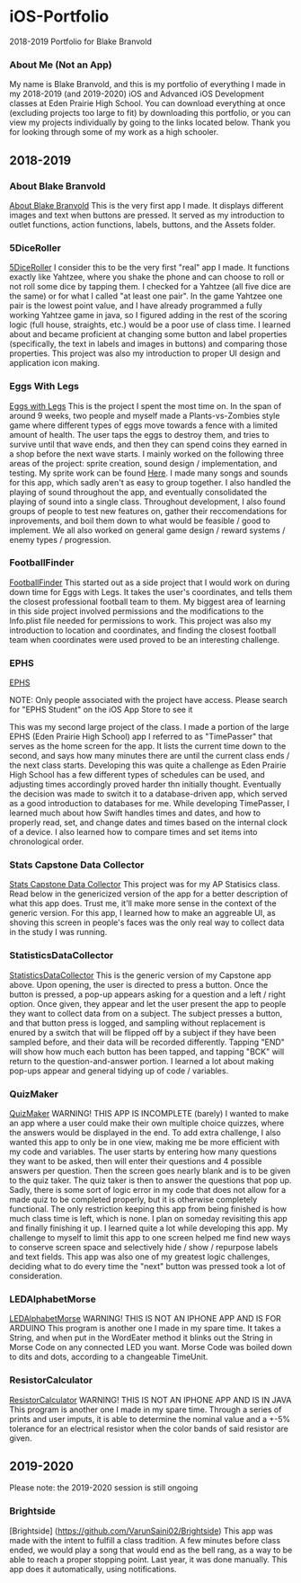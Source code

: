 # iOS-Portfolio
2018-2019 Portfolio for Blake Branvold

### About Me (Not an App)
My name is Blake Branvold, and this is my portfolio of everything I made in my 2018-2019 (and 2019-2020) iOS and Advanced iOS Development classes at Eden Prairie High School. You can download everything at once (excluding projects too large to fit) by downloading this portfolio, or you can view my projects individually by going to the links located below. Thank you for looking through some of my work as a high schooler.

## 2018-2019

### About Blake Branvold
[About Blake Branvold](https://github.com/Underdoneboar4/About-Blake-Branvold)
This is the very first app I made. It displays different images and text when buttons are pressed. It served as my introduction to outlet functions, action functions, labels, buttons, and the Assets folder. 

### 5DiceRoller
[5DiceRoller](https://github.com/Underdoneboar4/5DiceRoller)
I consider this to be the very first "real" app I made. It functions exactly like Yahtzee, where you shake the phone and can choose to roll or not roll some dice by tapping them. I checked for a Yahtzee (all five dice are the same) or for what I called "at least one pair". In the game Yahtzee one pair is the lowest point value, and I have already programmed a fully working Yahtzee game in java, so I figured adding in the rest of the scoring logic (full house, straights, etc.) would be a poor use of class time. I learned about and became proficient at changing some button and label properties (specifically, the text in labels and images in buttons) and comparing those properties. This project was also my introduction to proper UI design and application icon making.

### Eggs With Legs
[Eggs with Legs](https://github.com/chauphana/Eggs-with-Legs)
This is the project I spent the most time on. In the span of around 9 weeks, two people and myself made a Plants-vs-Zombies style game where different types of eggs move towards a fence with a limited amount of health. The user taps the eggs to destroy them, and tries to survive until that wave ends, and then they can spend coins they earned in a shop before the next wave starts. I mainly worked on the following three areas of the project: sprite creation, sound design / implementation, and testing. My sprite work can be found [Here](https://www.piskelapp.com/user/6081587725205504). I made many songs and sounds for this app, which sadly aren't as easy to group together. I also handled the playing of sound throughout the app, and eventually consolidated the playing of sound into a single class. Throughout development, I also found groups of people to test new features on, gather their reccomendations for inprovements, and boil them down to what would be feasible / good to implement. We all also worked on general game design / reward systems / enemy types / progression. 

### FootballFinder
[FootballFinder](https://github.com/Underdoneboar4/FootballFinder)
This started out as a side project that I would work on during down time for Eggs with Legs. It takes the user's coordinates, and tells them the closest professional football team to them. My biggest area of learning in this side project involved permissions and the modifications to the Info.plist file needed for permissions to work. This project was also my introduction to location and coordinates, and finding the closest football team when coordinates were used proved to be an interesting challenge.

### EPHS
[EPHS](https://github.com/EPCompSci/EagleNation) 

NOTE: Only people associated with the project have access. Please search for "EPHS Student" on the iOS App Store to see it

This was my second large project of the class. I made a portion of the large EPHS (Eden Prairie High School) app I referred to as "TimePasser" that serves as the home screen for the app. It lists the current time down to the second, and says how many minutes there are until the current class ends / the next class starts. Developing this was quite a challenge as Eden Prairie High School has a few different types of schedules can be used, and adjusting times accordingly proved harder thn initially thought. Eventually the decision was made to switch it to a database-driven app, which served as a good introduction to databases for me. While developing TimePasser, I learned much about how Swift handles times and dates, and how to properly read, set, and change dates and times based on the internal clock of a device. I also learned how to compare times and set items into chronological order.

### Stats Capstone Data Collector
[Stats Capstone Data Collector](https://github.com/Underdoneboar4/Stats-Capstone-Data-Collector)
This project was for my AP Statisics class. Read below in the genericized version of the app for a better description of what this app does. Trust me, it'll make more sense in the context of the generic version. For this app, I learned how to make an aggreable UI, as shoving this screen in people's faces was the only real way to collect data in the study I was running.

### StatisticsDataCollector
[StatisticsDataCollector](https://github.com/Underdoneboar4/StatisticsDataCollector)
This is the generic version of my Capstone app above. Upon opening, the user is directed to press a button. Once the button is pressed, a pop-up appears asking for a question and a left / right option. Once given, they appear and let the user present the app to people they want to collect data from on a subject. The subject presses a button, and that button press is logged, and sampling without replacement is enured by a switch that will be flipped off by a subject if they have been sampled before, and their data will be recorded differently. Tapping "END" will show how much each button has been tapped, and tapping "BCK" will return to the question-and-answer portion. I learned a lot about making pop-ups appear and general tidying up of code / variables.

### QuizMaker
[QuizMaker](https://github.com/Underdoneboar4/QuizMaker)
WARNING! THIS APP IS INCOMPLETE (barely)
I wanted to make an app where a user could make their own multiple choice quizzes, where the answers would be displayed in the end. To add extra challenge, I also wanted this app to only be in one view, making me be more efficient with my code and variables. The user starts by entering how many questions they want to be asked, then will enter their questions and 4 possible answers per question. Then the screen goes nearly blank and is to be given to the quiz taker. The quiz taker is then to answer the questions that pop up. Sadly, there is some sort of logic error in my code that does not allow for a made quiz to be completed properly, but it is otherwise completely functional. The only restriction keeping this app from being finished is how much class time is left, which is none. I plan on someday revisiting this app and finally finishing it up. I learned quite a lot while developing this app. My challenge to myself to limit this app to one screen helped me find new ways to conserve screen space and selectively hide / show / repurpose labels and text fields. This app was also one of my greatest logic challenges, deciding what to do every time the "next" button was pressed took a lot of consideration. 

### LEDAlphabetMorse
[LEDAlphabetMorse](https://github.com/Underdoneboar4/LEDAlphabetMorse)
WARNING! THIS IS NOT AN IPHONE APP AND IS FOR ARDUINO
This program is another one I made in my spare time. It takes a String, and when put in the WordEater method it blinks out the String in Morse Code on any connected LED you want. Morse Code was boiled down to dits and dots, according to a changeable TimeUnit.

### ResistorCalculator
[ResistorCalculator](https://github.com/Underdoneboar4/ResistorCalculator)
WARNING! THIS IS NOT AN IPHONE APP AND IS IN JAVA
This program is another one I made in my spare time. Through a series of prints and user imputs, it is able to determine the nominal value and a +-5% tolerance for an electrical resistor when the color bands of said resistor are given.

## 2019-2020
Please note: the 2019-2020 session is still ongoing

### Brightside
[Brightside] (https://github.com/VarunSaini02/Brightside)
This app was made with the intent to fulfill a class tradition. A few minutes before class ended, we would play a song that would end as the bell rang, as a way to be able to reach a proper stopping point. Last year, it was done manually. This app does it automatically, using notifications.

